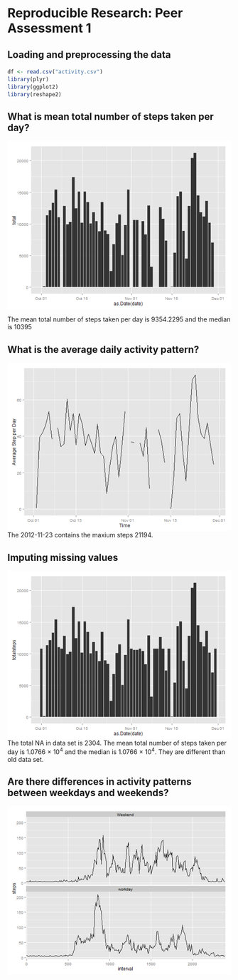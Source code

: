 # Reproducible Research: Peer Assessment 1

## Loading and preprocessing the data


```r
df <- read.csv("activity.csv")
library(plyr)
library(ggplot2)
library(reshape2)
```

## What is mean total number of steps taken per day?
<img src="figure/unnamed-chunk-2.png" title="plot of chunk unnamed-chunk-2" alt="plot of chunk unnamed-chunk-2" style="display: block; margin: auto;" />

The mean total number of steps taken per day is 9354.2295 and the median is 10395

## What is the average daily activity pattern?
<img src="figure/unnamed-chunk-3.png" title="plot of chunk unnamed-chunk-3" alt="plot of chunk unnamed-chunk-3" style="display: block; margin: auto;" />
The 2012-11-23 contains the maxium steps 21194.

## Imputing missing values

<img src="figure/unnamed-chunk-4.png" title="plot of chunk unnamed-chunk-4" alt="plot of chunk unnamed-chunk-4" style="display: block; margin: auto;" />
The total NA in data set is 2304. The mean total number of steps taken per day is 1.0766 &times; 10<sup>4</sup> and the median is 1.0766 &times; 10<sup>4</sup>. They are different than old data set.

## Are there differences in activity patterns between weekdays and weekends?

<img src="figure/unnamed-chunk-5.png" title="plot of chunk unnamed-chunk-5" alt="plot of chunk unnamed-chunk-5" style="display: block; margin: auto;" />
